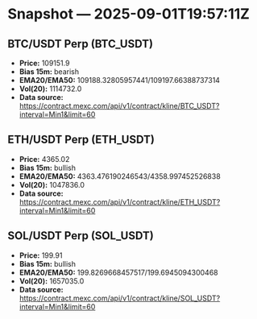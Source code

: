 # Snapshot — 2025-09-01T19:57:11Z

## BTC/USDT Perp (BTC_USDT)
- **Price:** 109151.9
- **Bias 15m:** bearish
- **EMA20/EMA50:** 109188.32805957441/109197.66388737314
- **Vol(20):** 1114732.0
- **Data source:** https://contract.mexc.com/api/v1/contract/kline/BTC_USDT?interval=Min1&limit=60

## ETH/USDT Perp (ETH_USDT)
- **Price:** 4365.02
- **Bias 15m:** bullish
- **EMA20/EMA50:** 4363.476190246543/4358.997452526838
- **Vol(20):** 1047836.0
- **Data source:** https://contract.mexc.com/api/v1/contract/kline/ETH_USDT?interval=Min1&limit=60

## SOL/USDT Perp (SOL_USDT)
- **Price:** 199.91
- **Bias 15m:** bullish
- **EMA20/EMA50:** 199.8269668457517/199.6945094300468
- **Vol(20):** 1657035.0
- **Data source:** https://contract.mexc.com/api/v1/contract/kline/SOL_USDT?interval=Min1&limit=60
